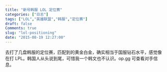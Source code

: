 ```yaml
---
title: "新号韩服 LOL 定位赛"
categories: ["日志"]
tags: ["LOL","英雄联盟","韩服","定位赛"]
draft: false
Comments: true
slug: "lol-positioning"
date: "2015-08-19 12:27:00"
---
```


去打了几盘韩服的定位赛，匹配到的黄金白金，确实相当于国服钻石水平，感觉像在打 LPL。韩国人从头说到尾，可惜我一个韩文也不认识。op.gg 可查看对手信息。

